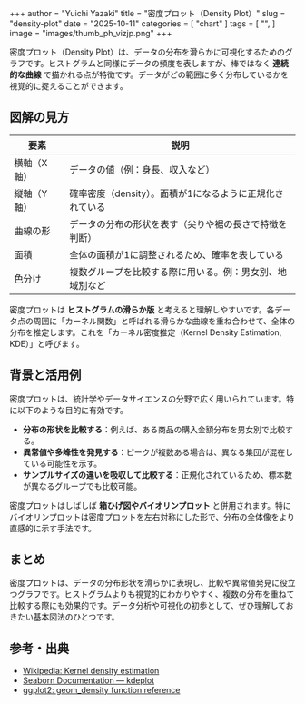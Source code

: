 +++
author = "Yuichi Yazaki"
title = "密度プロット（Density Plot）"
slug = "density-plot"
date = "2025-10-11"
categories = [
    "chart"
]
tags = [
    "",
]
image = "images/thumb_ph_vizjp.png"
+++

密度プロット（Density Plot）は、データの分布を滑らかに可視化するためのグラフです。ヒストグラムと同様にデータの頻度を表しますが、棒ではなく **連続的な曲線** で描かれる点が特徴です。データがどの範囲に多く分布しているかを視覚的に捉えることができます。


<!--more-->



## 図解の見方

| 要素 | 説明 |
|------|------|
| 横軸（X軸） | データの値（例：身長、収入など） |
| 縦軸（Y軸） | 確率密度（density）。面積が1になるように正規化されている |
| 曲線の形 | データの分布の形状を表す（尖りや裾の長さで特徴を判断） |
| 面積 | 全体の面積が1に調整されるため、確率を表している |
| 色分け | 複数グループを比較する際に用いる。例：男女別、地域別など |

密度プロットは **ヒストグラムの滑らか版** と考えると理解しやすいです。各データ点の周囲に「カーネル関数」と呼ばれる滑らかな曲線を重ね合わせて、全体の分布を推定します。これを「カーネル密度推定（Kernel Density Estimation, KDE）」と呼びます。



## 背景と活用例

密度プロットは、統計学やデータサイエンスの分野で広く用いられています。特に以下のような目的に有効です。

- **分布の形状を比較する**：例えば、ある商品の購入金額分布を男女別で比較する。
- **異常値や多峰性を発見する**：ピークが複数ある場合は、異なる集団が混在している可能性を示す。
- **サンプルサイズの違いを吸収して比較する**：正規化されているため、標本数が異なるグループでも比較可能。

密度プロットはしばしば **箱ひげ図やバイオリンプロット** と併用されます。特にバイオリンプロットは密度プロットを左右対称にした形で、分布の全体像をより直感的に示す手法です。



## まとめ

密度プロットは、データの分布形状を滑らかに表現し、比較や異常値発見に役立つグラフです。ヒストグラムよりも視覚的にわかりやすく、複数の分布を重ねて比較する際にも効果的です。データ分析や可視化の初歩として、ぜひ理解しておきたい基本図法のひとつです。


## 参考・出典

- [Wikipedia: Kernel density estimation](https://en.wikipedia.org/wiki/Kernel_density_estimation)
- [Seaborn Documentation — kdeplot](https://seaborn.pydata.org/generated/seaborn.kdeplot.html)
- [ggplot2: geom_density function reference](https://ggplot2.tidyverse.org/reference/geom_density.html)
